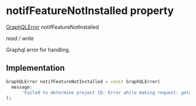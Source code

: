 


# notifFeatureNotInstalled property







[GraphQLError](https://pub.dev/documentation/gql_exec/1.0.1-alpha+1690479830973/execution/GraphQLError-class.html) notifFeatureNotInstalled
  
_<span class="feature">read / write</span>_



<p>Graphql error for handling.</p>



## Implementation

```dart
GraphQLError notifFeatureNotInstalled = const GraphQLError(
  message:
      'Failed to determine project ID: Error while making request: getaddrinfo ENOTFOUND metadata.google.internal. Error code: ENOTFOUND',
);
```








